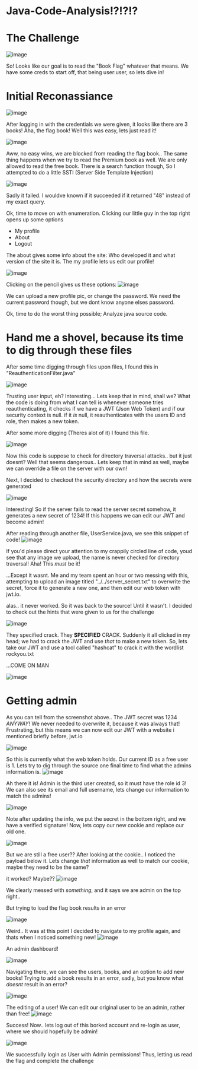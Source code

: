 # Java-Code-Analysis!?!?!?


# The Challenge

![image](https://user-images.githubusercontent.com/98354876/228397229-7df57e2a-04b0-4508-8ea7-2302f2baa74c.png)

So! Looks like our goal is to read the "Book Flag" whatever that means. We have some creds to start off, that being user:user, so lets dive in!


# Initial Reconassiance

![image](https://user-images.githubusercontent.com/98354876/228397428-9207a28b-4e9f-484f-bcb6-5ba15791db8f.png)

After logging in with the credentials we were given, it looks like there are 3 books! Aha, the flag book! Well this was easy, lets just read it!

![image](https://user-images.githubusercontent.com/98354876/228397520-922ff59b-e448-4990-b627-baf245ff07f0.png)

Aww, no easy wins, we are blocked from reading the flag book..
The same thing happens when we try to read the Premium book as well. We are only allowed to read the free book.
There is a search function though, So I attempted to do a little SSTI (Server Side Template Injection)

![image](https://user-images.githubusercontent.com/98354876/228397742-b15e9a18-9482-4eb3-85fb-38d2781e41f1.png)

Sadly it failed. I wouldve known if it succeeded if it returned "48" instead of my exact query.

Ok, time to move on with enumeration.
Clicking our little guy in the top right opens up some options

- My profile
- About
- Logout

The about gives some info about the site: Who developed it and what version of the site it is.
The my profile lets us edit our profile!

![image](https://user-images.githubusercontent.com/98354876/228397953-c6c2fb9f-9ca5-49ee-ae7b-e449e41bd789.png)


Clicking on the pencil gives us these options:
![image](https://user-images.githubusercontent.com/98354876/228398077-3ffb9e6e-8d36-47ba-bfa4-f1d02b86a7d9.png)

We can upload a new profile pic, or change the password. We need the current password though, but we dont know anyone elses password.

Ok, time to do the worst thing possible; Analyze java source code.

# Hand me a shovel, because its time to dig through these files

After some time digging through files upon files, I found this in "ReauthenticationFilter.java"

![image](https://user-images.githubusercontent.com/98354876/228399022-6f2ffe6d-2043-4477-9fa6-4a3d227ce4da.png)

Trusting user input, eh? Interesting... Lets keep that in mind, shall we?
What the code is doing from what I can tell is whenever someone tries reauthenticating, it checks if we have a JWT (Json Web Token) and if our security context is null. if it *is* null, it reauthenticates with the users ID and role, then makes a new token.

After some more digging (Theres alot of it) I found this file.

![image](https://user-images.githubusercontent.com/98354876/228399457-58896a33-9de0-4761-89e0-3243710d6c14.png)

Now this code is suppose to check for directory traversal attacks.. but it just doesnt? Well that seems dangerous.. Lets keep that in mind as well, maybe we can override a file on the server with our own!

Next, I decided to checkout the security directory and how the secrets were generated

![image](https://user-images.githubusercontent.com/98354876/228399785-f1133623-7c5e-4470-9cb9-7340a0484623.png)

Interesting! So if the server fails to read the server secret somehow, it generates a new secret of 1234! If this happens we can edit our JWT and become admin!

After reading through another file, UserService.java, we see this snippet of code!
![image](https://user-images.githubusercontent.com/98354876/228400314-310037ca-1297-4f2d-a4a0-5be6eac23096.png)

If you'd please direct your attention to my crappily circled line of code, youd see that any image we upload, the name is never checked for directory traversal! Aha! This *must* be it!

...Except it wasnt. Me and my team spent an hour or two messing with this, attempting to upload an image titled "../../server_secret.txt" to overwrite the secret, force it to generate a new one, and then edit our web token with jwt.io.

alas.. it never worked. So it was back to the source! 
Until it wasn't.
I decided to check out the hints that were given to us for the challenge

![image](https://user-images.githubusercontent.com/98354876/228400700-01320280-b405-4532-bf49-5ea2976c0d83.png)

They specified crack. They **SPECIFIED** CRACK.
Suddenly it all clicked in my head; we had to crack the JWT and use *that* to make a new token.
So, lets take our JWT and use a tool called "hashcat" to crack it with the wordlist rockyou.txt

...COME ON MAN

![image](https://user-images.githubusercontent.com/98354876/228401343-d632ce70-e6b4-425a-9da6-b16905cc1e05.png)

# Getting admin

As you can tell from the screenshot above.. The JWT secret was 1234 *ANYWAY*! We never needed to overwrite it, because it was always that!
Frustrating, but this means we can now edit our JWT with a website i mentioned briefly before, jwt.io

![image](https://user-images.githubusercontent.com/98354876/228401572-dfe5488f-904e-4454-82cf-76e0183d1029.png)

So this is currently what the web token holds. Our current ID as a free user is 1. Lets try to dig through the source one final time to find what the admins information is.
![image](https://user-images.githubusercontent.com/98354876/228401828-47a0b1b5-fc73-4e4c-b136-05c664f5b7e0.png)

Ah there it is! Admin is the third user created, so it must have the role id 3! We can also see its email and full username, lets change our information to match the admins!

![image](https://user-images.githubusercontent.com/98354876/228402078-122b71b9-c354-458f-a374-47ebd8e2bb1a.png)

Note after updating the info, we put the secret in the bottom right, and we have a verified signature! Now, lets copy our new cookie and replace our old one.

![image](https://user-images.githubusercontent.com/98354876/228402210-8a826a8c-08ac-4c98-8cd5-35c40e9571e7.png)

But we are still a free user??
After looking at the cookie.. I noticed the payload below it. Lets change *that* information as well to match our cookie, maybe they need to be the same?

it worked? Maybe??
![image](https://user-images.githubusercontent.com/98354876/228402369-8959b576-6d8e-40a3-ae70-ef2a7c747d33.png)

We clearly messed with *something*, and it says we are admin on the top right..

But trying to load the flag book results in an error

![image](https://user-images.githubusercontent.com/98354876/228402458-01509c75-32f9-4753-852c-d4e6f9cb7e21.png)

Weird..
It was at this point I decided to navigate to my profile again, and thats when I noticed something new!
![image](https://user-images.githubusercontent.com/98354876/228402539-f2152b59-01e1-4e95-9d9b-cf6c9dc79b5f.png)

An admin dashboard!

![image](https://user-images.githubusercontent.com/98354876/228402576-8b9ff503-d9c6-40f9-878e-58fe9e0df17e.png)

Navigating there, we can see the users, books, and an option to add new books! 
Trying to add a book results in an error, sadly, but you know what *doesnt* result in an error?

![image](https://user-images.githubusercontent.com/98354876/228402656-eca7f627-0988-44a9-b677-442e627fa1ed.png)

The editing of a user!
We can edit our original user to be an admin, rather than free!
![image](https://user-images.githubusercontent.com/98354876/228402711-2f27f940-e01b-480a-b20b-93e16772897b.png)

Success!
Now.. lets log out of this borked account and re-login as user, where we should hopefully be admin!

![image](https://user-images.githubusercontent.com/98354876/228403238-dc5cecac-1141-4fec-9c0f-660338fd5bdf.png)

We successfully login as User with Admin permissions! Thus, letting us read the flag and complete the challenge
